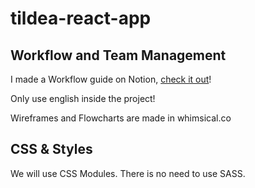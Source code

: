 # tildea-react-app

## Workflow and Team Management

I made a Workflow guide on Notion, [check it out](https://www.notion.so/alexnb98/Tildea-Workflow-87f071f67fa84a1ca133da2e286a424e)!

Only use english inside the project!

Wireframes and Flowcharts are made in whimsical.co 

## CSS & Styles

We will use CSS Modules. There is no need to use SASS.
